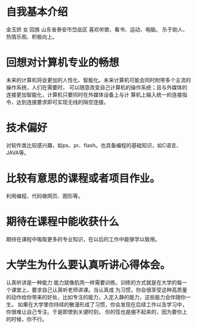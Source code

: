 # 自我基本介绍
金玉娇
女
回族
山东省泰安市岱岳区
喜欢听歌、看书、运动、电脑。
乐于助人、热情乐观、积极向上。
# 回想对计算机专业的畅想
未来的计算机将会更加的人性化、智能化。未来计算机可能会同时附带多个主流的操作系统，人们在需要时，
可以随意改变自己计算机的操作系统；且与外媒体的连接更加智能化，计算机只要同时在外媒体设备上与计
算机上输入统一的连接指令，达到连接要求即可实现无线的隔空连接。
# 技术偏好
对软件类比较感兴趣，如ps、pr、flash。也具备编程的基础知识，如C语言、JAVA等。
# 比较有意思的课程或者项目作业。
利用编程、代码做网页、图形等。
# 期待在课程中能收获什么
期待在课程中吸取更多的专业知识，在以后的工作中能够学以致用。
# 大学生为什么要认真听讲心得体会。
认真听讲是一种能力
能力就像肌肉一样需要训练。训练的方式就是在大学的每一个课堂上，要求自己认真听老师讲课。当认真成
为习惯，你会很享受这种高质量的动作给你带来的好处，比如专注的能力，入定入静的能力，这些能力会伴随你一生。
如果在大学里你持续的散漫形成了习惯，你会发现在后续工作以及学习中，你很难让自己专注。于是即使到关键时刻，
你的弦也是绷不起来的，因为要你上的时候，你不行。

